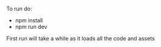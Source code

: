 To run do:
- npm install
- npm run dev

First run will take a while as it loads all the code and assets
